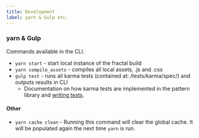 ```yaml
---
title: Development
label: yarn & Gulp etc.
---
```


### yarn & Gulp

Commands available in the CLI.

- `yarn start` - start local instance of the fractal build
- `yarn compile_assets` - compiles all local assets, .js and .css
- `gulp test` - runs all karma tests (contained at: /tests/karma/spec/) and outputs results in CLI
  - Documentation on how karma tests are implemented in the pattern library and [writing tests](./writing-karma-tests).

#### Other
- `yarn cache clean` - Running this command will clear the global cache. It will be populated again the next time `yarn` is run.
